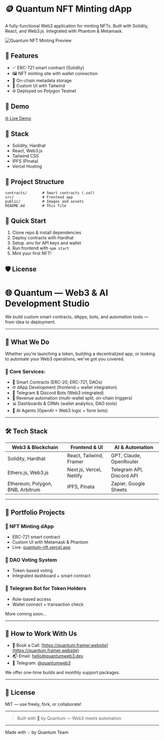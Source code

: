 # 🪙 Quantum NFT Minting dApp

A fully-functional Web3 application for minting NFTs. Built with Solidity, React, and Web3.js. Integrated with Phantom & Metamask.

![Quantum NFT Minting Preview](./public/preview.png)

## 🔧 Features

- ✅ ERC-721 smart contract (Solidity)
- 🖼 NFT minting site with wallet connection
- 🔗 On-chain metadata storage
- 🎨 Custom UI with Tailwind
- 🌐 Deployed on Polygon Testnet

## 🔗 Demo

[🌐 Live Demo](https://quantum-nft.vercel.app)

## 🧠 Stack

- Solidity, Hardhat  
- React, Web3.js  
- Tailwind CSS  
- IPFS (Pinata)  
- Vercel Hosting

## 📂 Project Structure

```
contracts/       # Smart contracts (.sol)
src/             # Frontend app
public/          # Images and assets
README.md        # This file
```

## 💸 Quick Start

1. Clone repo & install dependencies
2. Deploy contracts with Hardhat
3. Setup .env for API keys and wallet
4. Run frontend with `npm start`
5. Mint your first NFT!

## 🛡 License


# 🌐 Quantum — Web3 & AI Development Studio

We build custom smart contracts, dApps, bots, and automation tools — from idea to deployment.

---

## 🚀 What We Do

Whether you're launching a token, building a decentralized app, or looking to automate your Web3 operations, we've got you covered.

### 🔹 Core Services:
- 🧠 Smart Contracts (ERC-20, ERC-721, DAOs)
- 🌐 dApp Development (frontend + wallet integration)
- 🤖 Telegram & Discord Bots (Web3 integrated)
- 🔁 Revenue automation (multi-wallet split, on-chain triggers)
- 📊 Dashboards & CRMs (wallet analytics, DAO tools)
- 🧩 AI Agents (OpenAI + Web3 logic + form bots)

---

## 🛠 Tech Stack

| Web3 & Blockchain | Frontend & UI | AI & Automation |
|-------------------|---------------|------------------|
| Solidity, Hardhat | React, Tailwind, Framer | GPT, Claude, OpenRouter |
| Ethers.js, Web3.js | Next.js, Vercel, Netlify | Telegram API, Discord API |
| Ethereum, Polygon, BNB, Arbitrum | IPFS, Pinata | Zapier, Google Sheets |

---

## 💼 Portfolio Projects

### 🎨 NFT Minting dApp
- ERC-721 smart contract
- Custom UI with Metamask & Phantom
- Live: [quantum-nft.vercel.app](https://quantum-nft.vercel.app)

### 🧮 DAO Voting System
- Token-based voting
- Integrated dashboard + smart contract

### 🤖 Telegram Bot for Token Holders
- Role-based access
- Wallet connect + transaction check

More coming soon...

---

## 🤝 How to Work With Us

- 🔗 Book a Call: [https://quantum.framer.website](https://quantum.framer.website)
- 📬 Email: hello@quantumweb3.dev
- 💬 Telegram: [@quantumweb3](https://t.me/quantumweb3)

We offer one-time builds and monthly support packages.

---

## 📄 License

MIT — use freely, fork, or collaborate!

---

> Built with 💜 by Quantum — Web3 meets automation
---

Made with 💡 by Quantum Team
